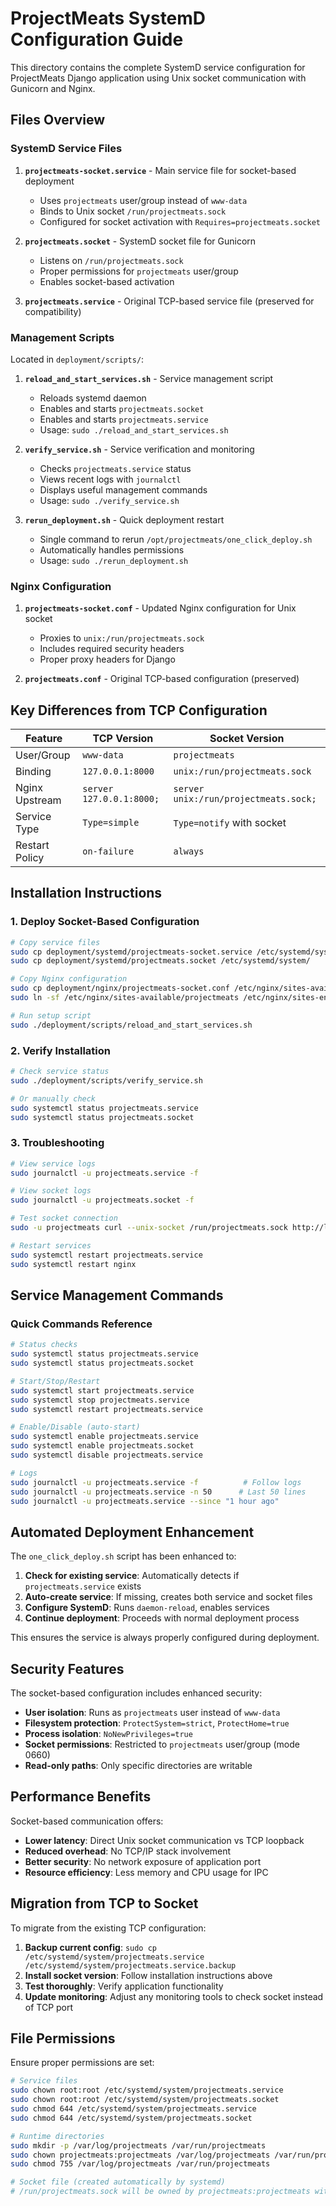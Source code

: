 # ProjectMeats SystemD Configuration Guide

This directory contains the complete SystemD service configuration for ProjectMeats Django application using Unix socket communication with Gunicorn and Nginx.

## Files Overview

### SystemD Service Files

1. **`projectmeats-socket.service`** - Main service file for socket-based deployment
   - Uses `projectmeats` user/group instead of `www-data`
   - Binds to Unix socket `/run/projectmeats.sock`
   - Configured for socket activation with `Requires=projectmeats.socket`

2. **`projectmeats.socket`** - SystemD socket file for Gunicorn
   - Listens on `/run/projectmeats.sock`
   - Proper permissions for `projectmeats` user/group
   - Enables socket-based activation

3. **`projectmeats.service`** - Original TCP-based service file (preserved for compatibility)

### Management Scripts

Located in `deployment/scripts/`:

1. **`reload_and_start_services.sh`** - Service management script
   - Reloads systemd daemon
   - Enables and starts `projectmeats.socket`
   - Enables and starts `projectmeats.service`
   - Usage: `sudo ./reload_and_start_services.sh`

2. **`verify_service.sh`** - Service verification and monitoring
   - Checks `projectmeats.service` status
   - Views recent logs with `journalctl`
   - Displays useful management commands
   - Usage: `sudo ./verify_service.sh`

3. **`rerun_deployment.sh`** - Quick deployment restart
   - Single command to rerun `/opt/projectmeats/one_click_deploy.sh`
   - Automatically handles permissions
   - Usage: `sudo ./rerun_deployment.sh`

### Nginx Configuration

1. **`projectmeats-socket.conf`** - Updated Nginx configuration for Unix socket
   - Proxies to `unix:/run/projectmeats.sock`
   - Includes required security headers
   - Proper proxy headers for Django

2. **`projectmeats.conf`** - Original TCP-based configuration (preserved)

## Key Differences from TCP Configuration

| Feature | TCP Version | Socket Version |
|---------|-------------|----------------|
| User/Group | `www-data` | `projectmeats` |
| Binding | `127.0.0.1:8000` | `unix:/run/projectmeats.sock` |
| Nginx Upstream | `server 127.0.0.1:8000;` | `server unix:/run/projectmeats.sock;` |
| Service Type | `Type=simple` | `Type=notify` with socket |
| Restart Policy | `on-failure` | `always` |

## Installation Instructions

### 1. Deploy Socket-Based Configuration

```bash
# Copy service files
sudo cp deployment/systemd/projectmeats-socket.service /etc/systemd/system/projectmeats.service
sudo cp deployment/systemd/projectmeats.socket /etc/systemd/system/

# Copy Nginx configuration
sudo cp deployment/nginx/projectmeats-socket.conf /etc/nginx/sites-available/projectmeats
sudo ln -sf /etc/nginx/sites-available/projectmeats /etc/nginx/sites-enabled/

# Run setup script
sudo ./deployment/scripts/reload_and_start_services.sh
```

### 2. Verify Installation

```bash
# Check service status
sudo ./deployment/scripts/verify_service.sh

# Or manually check
sudo systemctl status projectmeats.service
sudo systemctl status projectmeats.socket
```

### 3. Troubleshooting

```bash
# View service logs
sudo journalctl -u projectmeats.service -f

# View socket logs
sudo journalctl -u projectmeats.socket -f

# Test socket connection
sudo -u projectmeats curl --unix-socket /run/projectmeats.sock http://localhost/

# Restart services
sudo systemctl restart projectmeats.service
sudo systemctl restart nginx
```

## Service Management Commands

### Quick Commands Reference

```bash
# Status checks
sudo systemctl status projectmeats.service
sudo systemctl status projectmeats.socket

# Start/Stop/Restart
sudo systemctl start projectmeats.service
sudo systemctl stop projectmeats.service
sudo systemctl restart projectmeats.service

# Enable/Disable (auto-start)
sudo systemctl enable projectmeats.service
sudo systemctl enable projectmeats.socket
sudo systemctl disable projectmeats.service

# Logs
sudo journalctl -u projectmeats.service -f          # Follow logs
sudo journalctl -u projectmeats.service -n 50      # Last 50 lines
sudo journalctl -u projectmeats.service --since "1 hour ago"
```

## Automated Deployment Enhancement

The `one_click_deploy.sh` script has been enhanced to:

1. **Check for existing service**: Automatically detects if `projectmeats.service` exists
2. **Auto-create service**: If missing, creates both service and socket files
3. **Configure SystemD**: Runs `daemon-reload`, enables services
4. **Continue deployment**: Proceeds with normal deployment process

This ensures the service is always properly configured during deployment.

## Security Features

The socket-based configuration includes enhanced security:

- **User isolation**: Runs as `projectmeats` user instead of `www-data`
- **Filesystem protection**: `ProtectSystem=strict`, `ProtectHome=true`
- **Process isolation**: `NoNewPrivileges=true`
- **Socket permissions**: Restricted to `projectmeats` user/group (mode 0660)
- **Read-only paths**: Only specific directories are writable

## Performance Benefits

Socket-based communication offers:

- **Lower latency**: Direct Unix socket communication vs TCP loopback
- **Reduced overhead**: No TCP/IP stack involvement
- **Better security**: No network exposure of application port
- **Resource efficiency**: Less memory and CPU usage for IPC

## Migration from TCP to Socket

To migrate from the existing TCP configuration:

1. **Backup current config**: `sudo cp /etc/systemd/system/projectmeats.service /etc/systemd/system/projectmeats.service.backup`
2. **Install socket version**: Follow installation instructions above
3. **Test thoroughly**: Verify application functionality
4. **Update monitoring**: Adjust any monitoring tools to check socket instead of TCP port

## File Permissions

Ensure proper permissions are set:

```bash
# Service files
sudo chown root:root /etc/systemd/system/projectmeats.service
sudo chown root:root /etc/systemd/system/projectmeats.socket
sudo chmod 644 /etc/systemd/system/projectmeats.service
sudo chmod 644 /etc/systemd/system/projectmeats.socket

# Runtime directories
sudo mkdir -p /var/log/projectmeats /var/run/projectmeats
sudo chown projectmeats:projectmeats /var/log/projectmeats /var/run/projectmeats
sudo chmod 755 /var/log/projectmeats /var/run/projectmeats

# Socket file (created automatically by systemd)
# /run/projectmeats.sock will be owned by projectmeats:projectmeats with mode 0660
```